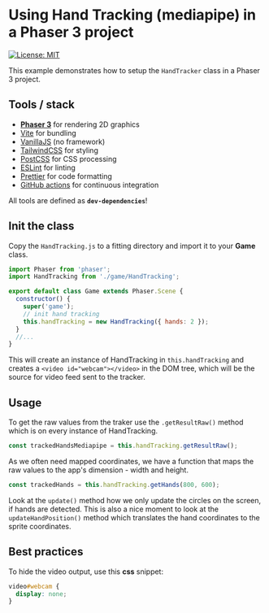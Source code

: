 # Using Hand Tracking (mediapipe) in a Phaser 3 project

[![License: MIT](https://img.shields.io/badge/License-MIT-green.svg)](https://opensource.org/licenses/MIT)

This example demonstrates how to setup the `HandTracker` class in a Phaser 3 project.

## Tools / stack

- **[Phaser 3](https://phaser.io/)** for rendering 2D graphics
- [Vite](https://vitejs.dev/) for bundling
- [VanillaJS](http://vanilla-js.com/) (no framework)
- [TailwindCSS](https://tailwindcss.com/) for styling
- [PostCSS](https://postcss.org/) for CSS processing
- [ESLint](https://eslint.org/) for linting
- [Prettier](https://prettier.io/) for code formatting
- [GitHub actions](https://github.com/features/actions) for continuous integration

All tools are defined as **`dev-dependencies`**!

## Init the class

Copy the `HandTracking.js` to a fitting directory and import it to your **Game** class.

```js
import Phaser from 'phaser';
import HandTracking from './game/HandTracking';

export default class Game extends Phaser.Scene {
  constructor() {
    super('game');
    // init hand tracking
    this.handTracking = new HandTracking({ hands: 2 });
  }
  //...
}
```

This will create an instance of HandTracking in `this.handTracking` and creates a `<video id="webcam"></video>` in the DOM tree, which will be the source for video feed sent to the tracker.

## Usage

To get the raw values from the traker use the `.getResultRaw()` method which is on every instance of HandTracking.

```js
const trackedHandsMediapipe = this.handTracking.getResultRaw();
```

As we often need mapped coordinates, we have a function that maps the raw values to the app's dimension - width and height.

```js
const trackedHands = this.handTracking.getHands(800, 600);
```

Look at the `update()` method how we only update the circles on the screen, if hands are detected. This is also a nice moment to look at the `updateHandPosition()` method which translates the hand coordinates to the sprite coordinates.

## Best practices

To hide the video output, use this **css** snippet:

```css
video#webcam {
  display: none;
}
```
